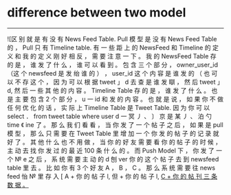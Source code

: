 # difference between two model 



---

![区 别 就 是 有 没 有 News Feed Table. Pull 模 型 是 没 有 News Feed Table 的 ， Pull 只 有 Timeline table. 有 一 些 距 上 的 NewsFeed 和 Timeline 的 定 义 和 我 的 定 义 刚 好 相 反 ， 需 要 注 意 一 下 。 我 的 NewsFeed Table 存 的 是 ， 谁 发 了 什 么 ， 谁 可 以 看 到 。 包 含 三 个 部 分 ， owner_user_id （这 个 newsfeed 是 发 绐 谁 的 ） ， user_id 这 个 内 容 是 谁 发 的 （ 也 可 以 不 存 这 个 ， 因 为 可 以 根 据 tweet 」 d 去 查 是 谁 发 瞓 ， 然 后 tweet 」 d, 然 后 一 些 其 他 的 内 容 。 Timeline Table 存 的 是 ， 谁 发 了 什 么 。 也 是 主 要 包 含 2 个 部 分 ， u 一 id 和 发 的 内 容 。 也 就 是 说 ， 如 果 你 不 做 任 何 优 化 的 话 ， 实 际 上 Timeline Table 是 Tweet Table. 因 为 你 可 以 select ． from tweet table where user d 一 冥 丿 、 〕 京 是 某 丿 、 泊 勺 time 《 ine 了 。 那 么 我 们 看 看 ， 当 你 发 了 一 个 帖 子 之 后 ， 如 果 是 pull 模 型 ， 那 么 只 需 要 在 Tweet Table 里 增 加 一 个 你 发 的 帖 子 的 记 录 就 好 了 。 其 他 什 么 也 不 用 做 ， 当 你 的 好 友 需 要 看 你 的 帖 子 的 时 候 ， 主 动 去 找 你 发 过 的 最 近 100 条 什 么 的 。 而 Push Model 下 ， 你 发 了 一 个 № e 之 后 ， 系 统 需 要 主 动 的 d 刨 ver 你 的 这 个 帖 子 去 到 newsfeed table 里 去 。 比 如 你 有 3 个 好 友 A ， B ， C 。 那 么 系 统 需 要 往 news feed 怡 № 里 存 入 [ A + 你 的 帖 子 l, 但 + 你 的 帖 子 l, [ C + 你 的 帖 刊 三 条 数 据 。 ](../../media/Twitter-^M-Insgram-Twitter---News-Feed-difference-between-two-model-image1.png)



